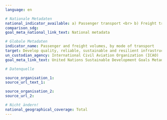 ```yaml
---
language: en

# Nationale Metadaten
national_indicator_available: a) Passenger transport <br> b) Freight transport
comparison_sdg:
goal_meta_national_link_text: National metadata

# Globale Metadaten  
indicator_name: Passenger and freight volumes, by mode of transport
target: Develop quality, reliable, sustainable and resilient infrastructure, including regional and trans-border infrastructure, to support economic development and human well-being, with a focus on affordable and equitable access for all
un_custodian_agency: International Civil Aviation Organization (ICAO)
goal_meta_link_text: United Nations Sustainable Development Goals Metadata

# Datenquelle

source_organisation_1:
source_url_text_1:

source_organisation_2:
source_url_2:

# Nicht ändern!
national_geographical_coverage: Total
---
```

